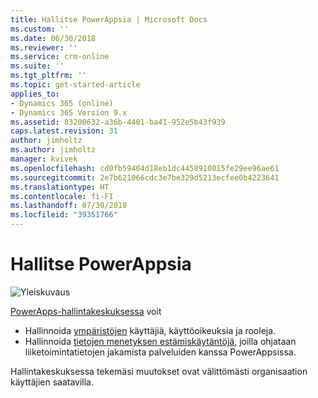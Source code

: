 ```yaml
---
title: Hallitse PowerAppsia | Microsoft Docs
ms.custom: ''
ms.date: 06/30/2018
ms.reviewer: ''
ms.service: crm-online
ms.suite: ''
ms.tgt_pltfrm: ''
ms.topic: get-started-article
applies_to:
- Dynamics 365 (online)
- Dynamics 365 Version 9.x
ms.assetid: 83200632-a36b-4401-ba41-952e5b43f939
caps.latest.revision: 31
author: jimholtz
ms.author: jimholtz
manager: kvivek
ms.openlocfilehash: cd0fb59404d18eb1dc4458910015fe29ee96ae61
ms.sourcegitcommit: 2e7b621066cdc3e7be329d5213ecfee0b4223641
ms.translationtype: HT
ms.contentlocale: fi-FI
ms.lasthandoff: 07/30/2018
ms.locfileid: "39351766"
---
```

# <a name="administer-powerapps"></a>Hallitse PowerAppsia

![Yleiskuvaus](./media/introduction-to-the-admin-center/overview.png)  

[PowerApps-hallintakeskuksessa](https://admin.powerapps.com) voit

* Hallinnoida [ympäristöjen](environments-administration.md) käyttäjiä, käyttöoikeuksia ja rooleja. <!-- (PowerApps P2 plan required)-->
* Hallinnoida [tietojen menetyksen estämiskäytäntöjä](prevent-data-loss.md), joilla ohjataan liiketoimintatietojen jakamista palveluiden kanssa PowerAppsissa. <!--(PowerApps P2 plan or Office 365 Global administrator permissions required)-->

Hallintakeskuksessa tekemäsi muutokset ovat välittömästi organisaation käyttäjien saatavilla.     
